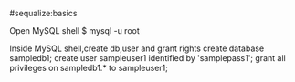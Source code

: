 #sequalize:basics

Open MySQL shell
$ mysql -u root

Inside MySQL shell,create db,user and grant rights
create database sampledb1;
create user sampleuser1 identified by 'samplepass1';
grant all privileges on sampledb1.* to sampleuser1;
